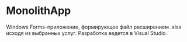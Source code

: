 # MonolithApp
Windows Forms-приложение, формирующее файл расширением .xlsx исходя из выбранных услуг. Разработка ведется в Visual Studio.
